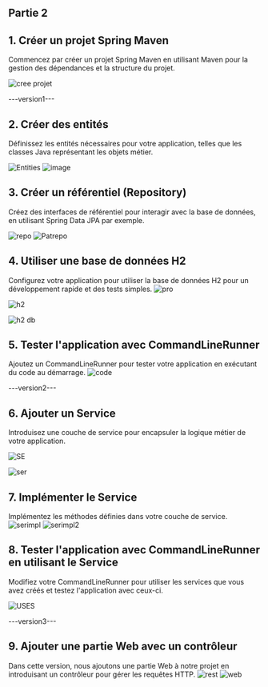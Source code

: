 ## Partie 2

## 1. Créer un projet Spring Maven

Commencez par créer un projet Spring Maven en utilisant Maven pour la gestion des dépendances et la structure du projet.

![cree projet](https://github.com/S-AHANSAL/Ahansal_Activite-Pratique-N-2-Spring-Data-JPA-Hibernate/assets/81721069/ac96ca22-c877-4b2f-850f-3e531e89afd4)

---version1---

## 2. Créer des entités

Définissez les entités nécessaires pour votre application, telles que les classes Java représentant les objets métier.

![Entities](https://github.com/S-AHANSAL/Ahansal_Activite-Pratique-N-2-Spring-Data-JPA-Hibernate/assets/81721069/d08c1bf9-7021-47c2-88f2-afe54ce49d8a)
![image](https://github.com/S-AHANSAL/Ahansal_Activite-Pratique-N-2-Spring-Data-JPA-Hibernate/assets/81721069/37f034c4-c198-4163-93d4-e17065b7a00b)

## 3. Créer un référentiel (Repository)

Créez des interfaces de référentiel pour interagir avec la base de données, en utilisant Spring Data JPA par exemple.

![repo](https://github.com/S-AHANSAL/Ahansal_Activite-Pratique-N-2-Spring-Data-JPA-Hibernate/assets/81721069/2394f4cf-964a-48e6-b7c3-72d7c877da7e)
![Patrepo](https://github.com/S-AHANSAL/Ahansal_Activite-Pratique-N-2-Spring-Data-JPA-Hibernate/assets/81721069/80df90e2-e5eb-414c-a489-d45ebf29046b)

## 4. Utiliser une base de données H2

Configurez votre application pour utiliser la base de données H2 pour un développement rapide et des tests simples.
![pro](https://github.com/S-AHANSAL/Ahansal_Activite-Pratique-N-2-Spring-Data-JPA-Hibernate/assets/81721069/7950ad4e-c948-45e8-8a94-1136df223a4e)

![h2](https://github.com/S-AHANSAL/Ahansal_Activite-Pratique-N-2-Spring-Data-JPA-Hibernate/assets/81721069/6ba700c0-3640-49dc-ad35-cbe8c066e069)

![h2 db](https://github.com/S-AHANSAL/Ahansal_Activite-Pratique-N-2-Spring-Data-JPA-Hibernate/assets/81721069/5e1657f8-1a14-4613-9f2a-5d18497d6423)

## 5. Tester l'application avec CommandLineRunner

Ajoutez un CommandLineRunner pour tester votre application en exécutant du code au démarrage.
![code](https://github.com/S-AHANSAL/Ahansal_Activite-Pratique-N-2-Spring-Data-JPA-Hibernate/assets/81721069/b22bf1cc-a551-4678-a8ab-18c0db25e831)

---version2---

## 6. Ajouter un Service

Introduisez une couche de service pour encapsuler la logique métier de votre application.

![SE](https://github.com/S-AHANSAL/Ahansal_Activite-Pratique-N-2-Spring-Data-JPA-Hibernate/assets/81721069/683857b8-7380-40bc-a2b0-0a5084833c3e)

![ser](https://github.com/S-AHANSAL/Ahansal_Activite-Pratique-N-2-Spring-Data-JPA-Hibernate/assets/81721069/f83596b2-af0b-4828-954f-ab329779c354)

## 7. Implémenter le Service

Implémentez les méthodes définies dans votre couche de service.
![serimpl](https://github.com/S-AHANSAL/Ahansal_Activite-Pratique-N-2-Spring-Data-JPA-Hibernate/assets/81721069/5f0a5ea6-0d01-40e3-a5c9-7cfd351a2197)
![serimpl2](https://github.com/S-AHANSAL/Ahansal_Activite-Pratique-N-2-Spring-Data-JPA-Hibernate/assets/81721069/0020d315-7995-4442-9cf7-e5a6430891fe)

## 8. Tester l'application avec CommandLineRunner en utilisant le Service

Modifiez votre CommandLineRunner pour utiliser les services que vous avez créés et testez l'application avec ceux-ci.

![USES](https://github.com/S-AHANSAL/Ahansal_Activite-Pratique-N-2-Spring-Data-JPA-Hibernate/assets/81721069/e1ec35b0-41d1-4345-9541-5c6b91647974)

---version3---

## 9. Ajouter une partie Web avec un contrôleur

Dans cette version, nous ajoutons une partie Web à notre projet en introduisant un contrôleur pour gérer les requêtes HTTP.
![rest](https://github.com/S-AHANSAL/Ahansal_Activite-Pratique-N-2-Spring-Data-JPA-Hibernate/assets/81721069/99097875-46a7-4797-a425-fda5f6148222)
![web](https://github.com/S-AHANSAL/Ahansal_Activite-Pratique-N-2-Spring-Data-JPA-Hibernate/assets/81721069/0ea9b157-d51e-4449-b2f0-a09f8828ccf2)
